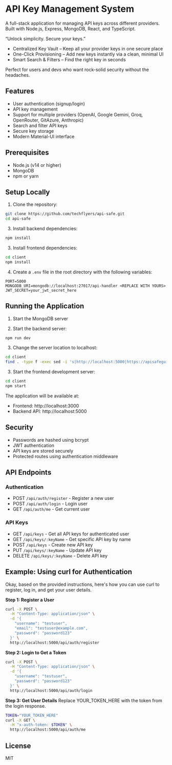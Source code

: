 # API Key Management System

A full-stack application for managing API keys across different providers. Built with Node.js, Express, MongoDB, React, and TypeScript.

“Unlock simplicity. Secure your keys.”

* Centralized Key Vault – Keep all your provider keys in one secure place  
* One-Click Provisioning – Add new keys instantly via a clean, minimal UI  
* Smart Search & Filters – Find the right key in seconds

Perfect for users and devs who want rock-solid security without the headaches.

## Features

- User authentication (signup/login)
- API key management
- Support for multiple providers (OpenAI, Google Gemini, Groq, OpenRouter, GitAzure, Anthropic)
- Search and filter API keys
- Secure key storage
- Modern Material-UI interface

## Prerequisites

- Node.js (v14 or higher)
- MongoDB
- npm or yarn

## Setup Locally

1. Clone the repository:
```bash
git clone https://github.com/techflyers/api-safe.git
cd api-safe
```

3. Install backend dependencies:
```bash
npm install
```

3. Install frontend dependencies:
```bash
cd client
npm install
```

4. Create a `.env` file in the root directory with the following variables:
```
PORT=5000
MONGODB_URI=mongodb://localhost:27017/api-handler <REPLACE WITH YOURS>
JWT_SECRET=your_jwt_secret_here
```

## Running the Application

1. Start the MongoDB server

2. Start the backend server:
```bash
npm run dev
```

3. Change the server location to localhost:
```bash
cd client
find . -type f -exec sed -i 's|http://localhost:5000|https://apisafegui-techflyervp.ladeapp.com|g' {} +
```

3. Start the frontend development server:
```bash
cd client
npm start
```

The application will be available at:
- Frontend: http://localhost:3000
- Backend API: http://localhost:5000

## Security

- Passwords are hashed using bcrypt
- JWT authentication
- API keys are stored securely
- Protected routes using authentication middleware
  
## API Endpoints

### Authentication
- POST `/api/auth/register` - Register a new user
- POST `/api/auth/login` - Login user
- GET `/api/auth/me` - Get current user

### API Keys
- GET `/api/keys` - Get all API keys for authenticated user
- GET `/api/keys/:keyName` - Get specific API key by name
- POST `/api/keys` - Create new API key
- PUT `/api/keys/:keyName` - Update API key
- DELETE `/api/keys/:keyName` - Delete API key

## Example: Using curl for Authentication

Okay, based on the provided instructions, here's how you can use curl to register, log in, and get your user details.

**Step 1: Register a User**
```bash
curl -X POST \
  -H "Content-Type: application/json" \
  -d '{
    "username": "testuser",
    "email": "testuser@example.com",
    "password": "password123"
  }' \
  http://localhost:5000/api/auth/register
```

**Step 2: Login to Get a Token**
```bash
curl -X POST \
  -H "Content-Type: application/json" \
  -d '{
    "username": "testuser",
    "password": "password123"
  }' \
  http://localhost:5000/api/auth/login
```

**Step 3: Get User Details**
Replace YOUR_TOKEN_HERE with the token from the login response.
```bash
TOKEN="YOUR_TOKEN_HERE"
curl -X GET \
  -H "x-auth-token: $TOKEN" \
  http://localhost:5000/api/auth/me
```

## License

MIT
